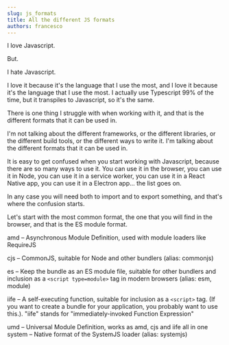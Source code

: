 ```yaml
---
slug: js_formats
title: All the different JS formats
authors: francesco
---
```


I love Javascript.

But.

I hate Javascript.

I love it because it's the language that I use the most, and I love it because
it's the language that I use the most. I actually use Typescript 99% of the
time, but it transpiles to Javascript, so it's the same.

There is one thing I struggle with when working with it, and that is the
different formats that it can be used in.

I'm not talking about the different frameworks, or the different libraries, or
the different build tools, or the different ways to write it. I'm talking about
the different formats that it can be used in.

It is easy to get confused when you start working with Javascript, because
there are so many ways to use it. You can use it in the browser,
you can use it in Node, you can use it in a
service worker, you can use it in a React Native app, you can use it in a
Electron app... the list goes on.

In any case you will need both to import and to export something, and that's
where the confusion starts.

Let's start with the most common format, the one that you will find in the
browser, and that is the ES module format.



amd – Asynchronous Module Definition, used with module loaders like RequireJS

cjs – CommonJS, suitable for Node and other bundlers (alias: commonjs)

es – Keep the bundle as an ES module file, suitable for other bundlers and
inclusion as a `<script type=module>` tag in modern browsers (alias: esm, module)

iife – A self-executing function, suitable for inclusion as a `<script>` tag. (If
you want to create a bundle for your application, you probably want to use
this.). "iife" stands for "immediately-invoked Function Expression"

umd – Universal Module Definition, works as amd, cjs and iife all in one
system – Native format of the SystemJS loader (alias: systemjs)
